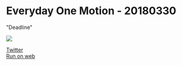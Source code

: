 # Everyday One Motion - 20180330  

"Deadline"  

![](https://i.imgur.com/5lUwI8v.gif)  

[Twitter](https://twitter.com/motions_work/status/979706867151667201)  
[Run on web](http://fms-cat-eom.github.io/20180330/dist)  
